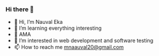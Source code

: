 ### Hi there 👋

<!--
**mnaauval/mnaauval** is a ✨ _special_ ✨ repository because its `README.md` (this file) appears on your GitHub profile.

Here are some ideas to get you started:

- 🔭 I’m currently working on ...
- 👯 I’m looking to collaborate on ...
- 🤔 I’m looking for help with ...
- ⚡ Fun fact: ...
-->

- 👋 Hi, I’m Nauval Eka
- 🌱 I’m learning everything interesting
- 💬 AMA
- 👀 I’m interested in web development and software testing
- 📫 How to reach me mnaauval20@gmail.com

